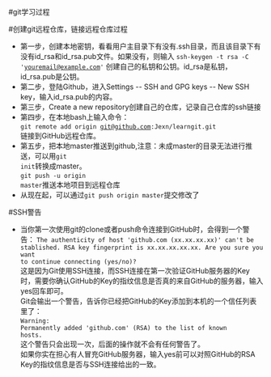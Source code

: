 #git学习过程

#创建git远程仓库，链接远程仓库过程

* 第一步，创建本地密钥，看看用户主目录下有没有.ssh目录，而且该目录下有没有id_rsa和id_rsa.pub文件。如果没有，则输入
<code>ssh-keygen -t rsa -C 'youremail@example.com'</code>
创建自己的私钥和公钥。id_rsa是私钥，id_rsa.pub是公钥。
* 第二步，登陆Github，进入Settings -- SSH and GPG keys -- New SSH key，输入id_rsa.pub的内容。
* 第三步，Create a new repository创建自己的仓库，记录自己仓库的ssh链接
* 第四步，在本地bash上输入命令：<br><code>git remote add origin git@github.com:Jexn/learngit.git</code><br>链接到GitHub远程仓库。
* 第五步，把本地master推送到github,注意：未成master的目录无法进行推送，可以用<code>git init</code>转换成master。<br><code>git push -u origin master</code>推送本地项目到远程仓库
* 从现在起，可以通过<code>git push origin master</code>提交修改了

#SSH警告
* 当你第一次使用git的clone或者push命令连接到GitHub时，会得到一个警告：
<code>The authenticity of host 'github.com (xx.xx.xx.xx)' can't be stablished.
    RSA key fingerprint is xx.xx.xx.xx.xx.
    Are you sure you want to continue connecting (yes/no)?</code><br>
这是因为Git使用SSH连接，而SSH连接在第一次验证GitHub服务器的Key时，需要你确认GitHub的Key的指纹信息是否真的来自GitHub的服务器，输入yes回车即可。<br> Git会输出一个警告，告诉你已经把GitHub的Key添加到本机的一个信任列表里了：<br><code>Warning: Permanently added 'github.com' (RSA) to the list of known hosts.</code><br>这个警告只会出现一次，后面的操作就不会有任何警告了。<br>如果你实在担心有人冒充GitHub服务器，输入yes前可以对照GitHub的RSA Key的指纹信息是否与SSH连接给出的一致。
